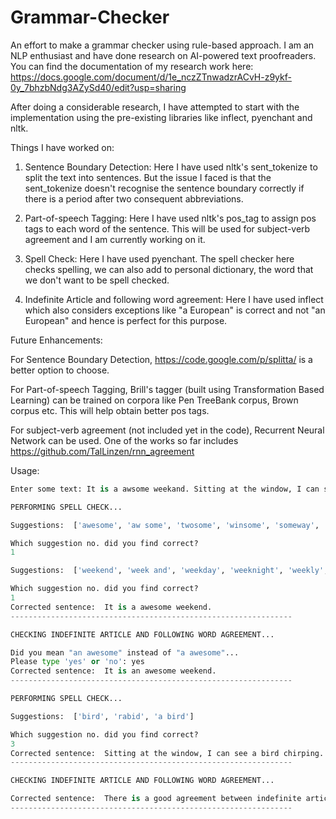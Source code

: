 # Grammar-Checker
An effort to make a grammar checker using rule-based approach. I am an NLP enthusiast and have done research on AI-powered text proofreaders. You can find the documentation of my research work here: https://docs.google.com/document/d/1e_nczZTnwadzrACvH-z9ykf-0y_7bhzbNdg3AZySd40/edit?usp=sharing 

After doing a considerable research, I have attempted to start with the implementation using the pre-existing libraries like inflect, pyenchant and nltk.

Things I have worked on:

1. Sentence Boundary Detection: Here I have used nltk's sent_tokenize to split the text into sentences. But the issue I faced is that the sent_tokenize doesn't recognise the sentence boundary correctly if there is a period after two consequent abbreviations.

2. Part-of-speech Tagging: Here I have used nltk's pos_tag to assign pos tags to each word of the sentence. This will be used for subject-verb agreement and I am currently working on it.  

3. Spell Check: Here I have used pyenchant. The spell checker here checks spelling, we can also add to personal dictionary, the word that we don't want to be spell checked. 

4. Indefinite Article and following word agreement: Here I have used inflect which also considers exceptions like "a European" is correct and not "an European" and hence is perfect for this purpose.

Future Enhancements:

For Sentence Boundary Detection, https://code.google.com/p/splitta/ is a better option to choose.

For Part-of-speech Tagging, Brill's tagger (built using Transformation Based Learning) can be trained on corpora like Pen TreeBank corpus, Brown corpus etc. This will help obtain better pos tags.

For subject-verb agreement (not included yet in the code), Recurrent Neural Network can be used. One of the works so far includes https://github.com/TalLinzen/rnn_agreement

Usage:

```python
Enter some text: It is a awsome weekand. Sitting at the window, I can see abird chirping.

PERFORMING SPELL CHECK...

Suggestions:  ['awesome', 'aw some', 'twosome', 'winsome', 'someway', 'fearsome']

Which suggestion no. did you find correct?
1

Suggestions:  ['weekend', 'week and', 'weekday', 'weeknight', 'weekly', 'Weeks']

Which suggestion no. did you find correct?
1
Corrected sentence:  It is a awesome weekend.
---------------------------------------------------------------

CHECKING INDEFINITE ARTICLE AND FOLLOWING WORD AGREEMENT...

Did you mean "an awesome" instead of "a awesome"...
Please type 'yes' or 'no': yes
Corrected sentence:  It is an awesome weekend.
---------------------------------------------------------------

PERFORMING SPELL CHECK...

Suggestions:  ['bird', 'rabid', 'a bird']

Which suggestion no. did you find correct?
3
Corrected sentence:  Sitting at the window, I can see a bird chirping.
---------------------------------------------------------------

CHECKING INDEFINITE ARTICLE AND FOLLOWING WORD AGREEMENT...

Corrected sentence:  There is a good agreement between indefinite article and following word.
---------------------------------------------------------------
```





